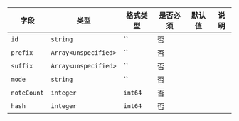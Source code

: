 | 字段 | 类型 | 格式类型 | 是否必须 | 默认值 | 说明 |
|---|---|---|---|---|---|
| `id` | `string` | `` | 否 |  |
| `prefix` | `Array<unspecified>` | `` | 否 |  |
| `suffix` | `Array<unspecified>` | `` | 否 |  |
| `mode` | `string` | `` | 否 |  |
| `noteCount` | `integer` | `int64` | 否 |  |
| `hash` | `integer` | `int64` | 否 |  |
